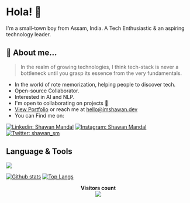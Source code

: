  # Hola! :wave:
I'm a small-town boy from Assam, India. A Tech Enthusiastic & an aspiring technology leader.
 
 ## 💁 About me...
> In the realm of growing technologies, I think tech-stack is never a bottleneck until you grasp its essence from the very fundamentals.

* In the world of rote memorization, helping people to discover tech.
* Open-source Collaborator.
* Interested in AI and NLP.
* I'm open to collaborating on projects :open_hands:
* <a href="https://www.imshawan.dev/" target="_blank">View Portfolio</a> or reach me at <a href="mailto:hello@imshawan.dev">hello@imshawan.dev</a>
* You can Find me on:

[![Linkedin: Shawan Mandal](https://img.shields.io/badge/-Shawan%20Mandal-blue?style=flat-square&logo=Linkedin&logoColor=white&link=https://www.linkedin.com/in/shawan-mandal)](https://www.linkedin.com/in/shawan-mandal)
[![Instagram: Shawan Mandal](https://img.shields.io/badge/-Shawan%20Mandal-red?style=flat-square&logo=Instagram&logoColor=white&link=https://www.instagram.com/shawan_sm)](https://www.instagram.com/shawan_sm)
[![Twitter: shawan_sm](https://img.shields.io/twitter/follow/shawan_sm?style=social)](https://twitter.com/shawan_sm)


## Language & Tools

<p>
  <a href="https://skillicons.dev">
    <img src="https://skillicons.dev/icons?i=js,ts,py,nodejs,express,mongodb,react,jquery,git,kafka,aws,nginx,postman,selenium" />
  </a>
</p>

<!--
<details>
  <summary><strong>GitHub Stats</strong></summary>
</details> 
-->

<p> 
 
 <a href="#">![Github stats](https://github-readme-stats.vercel.app/api?username=imshawan&theme=synthwave&count_private=true&hide_border=true&line_height=20)</a>
 <a href="#">![Top Langs](https://github-readme-stats.vercel.app/api/top-langs/?username=imshawan&layout=compact&theme=synthwave&count_private=true&hide_border=true)</a>
 
</p>
 
<p align="center"> 
  <b>Visitors count</b><br>
  <img src="https://profile-counter.glitch.me/imshawan/count.svg">
</p>
<!--
<p align="center">
<img src="https://github-readme-streak-stats.herokuapp.com/?user=imshawan" alt="Shawan Mandal"/>
 </p>
-->
